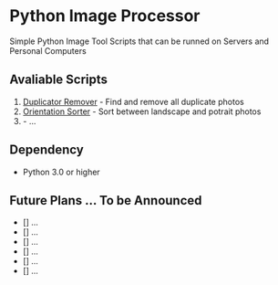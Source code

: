 # Python Image Processor

 Simple Python Image Tool Scripts that can be runned on Servers and Personal Computers

## Avaliable Scripts
1. [Duplicator Remover]() - Find and remove all duplicate photos
2. [Orientation Sorter]() - Sort between landscape and potrait photos
3. []() -
...

## Dependency
 * Python 3.0 or higher

## Future Plans ... To be Announced
- [] ...
- [] ...
- [] ...
- [] ...
- [] ...
- [] ...